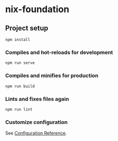 # nix-foundation 

## Project setup
```
npm install
```

### Compiles and hot-reloads for development
```
npm run serve
```

### Compiles and minifies for production
```
npm run build
```

### Lints and fixes files again
```
npm run lint
```

### Customize configuration
See [Configuration Reference](https://cli.vuejs.org/config/).
